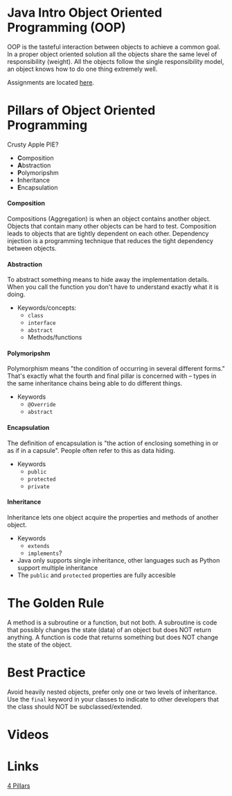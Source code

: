 # Java Intro Object Oriented Programming (OOP)
OOP is the tasteful interaction between objects to achieve a common goal.  In a proper object oriented solution
all the objects share the same level of responsibility (weight).  All the objects follow the single responsibility model, 
an object knows how to do one thing extremely well.

Assignments are located [here](assignments.md).

# Pillars of Object Oriented Programming
Crusty Apple PIE?
- **C**omposition
- **A**bstraction
- **P**olymoripshm
- **I**nheritance
- **E**ncapsulation

#### Composition
Compositions (Aggregation) is when an object contains another object.  Objects that contain many other objects
can be hard to test.  Composition leads to objects that are tightly dependent on each other.  Dependency
injection is a programming technique that reduces the tight dependency between objects.

#### Abstraction
To abstract something means to hide away the implementation details.  When you call the function you don't have to understand exactly what it is doing.
- Keywords/concepts:
  - `class`
  - `interface`
  - `abstract`
  - Methods/functions

#### Polymoripshm
Polymorphism means "the condition of occurring in several different forms." That's exactly what the fourth and final pillar is concerned with – types in the same inheritance chains being able to do different things.
- Keywords
  - `@Override`
  - `abstract`
  
#### Encapsulation
The definition of encapsulation is "the action of enclosing something in or as if in a capsule". People often refer to this as data hiding.
- Keywords
  - `public`
  - `protected`
  - `private`
  
#### Inheritance
Inheritance lets one object acquire the properties and methods of another object.
- Keywords
  - `extends`
  - `implements`?
- Java only supports single inheritance, other languages such as Python support multiple inheritance
- The `public` and `protected` properties are fully accesible

# The Golden Rule
A method is a subroutine or a function, but not both.  A subroutine is code that possibly changes the 
state (data) of an object but does NOT return anything.  A function is code that returns something but 
does NOT change the state of the object.

# Best Practice
Avoid heavily nested objects, prefer only one or two levels of inheritance.  Use the `final` keyword in your 
classes to indicate to other developers that the class should NOT be subclassed/extended.

# Videos


# Links
[4 Pillars](https://www.freecodecamp.org/news/four-pillars-of-object-oriented-programming/)